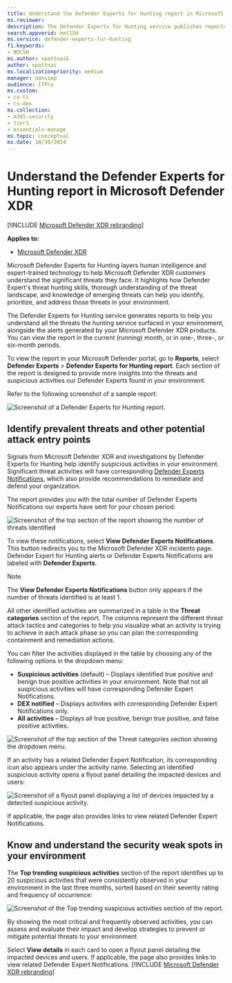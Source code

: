 ```yaml
---
title: Understand the Defender Experts for Hunting report in Microsoft Defender XDR
ms.reviewer: 
description: The Defender Experts for Hunting service publishes reports to help you understand all the threats the hunting service surfaced in your environment
search.appverid: met150
ms.service: defender-experts-for-hunting
f1.keywords:
- NOCSH
ms.author: vpattnaik
author: vpattnai
ms.localizationpriority: medium
manager: dansimp
audience: ITPro
ms.custom: 
- cx-ti
- cx-dex
ms.collection: 
- m365-security 
- tier1
- essentials-manage
ms.topic: conceptual
ms.date: 10/30/2024
---
```


# Understand the Defender Experts for Hunting report in Microsoft Defender XDR

[!INCLUDE [Microsoft Defender XDR rebranding](../includes/microsoft-defender.md)]

**Applies to:**

- [Microsoft Defender XDR](microsoft-365-defender.md)

Microsoft Defender Experts for Hunting layers human intelligence and expert-trained technology to help Microsoft Defender XDR customers understand the significant threats they face. It highlights how Defender Expert's threat hunting skills, thorough understanding of the threat landscape, and knowledge of emerging threats can help you identify, prioritize, and address those threats in your environment.

The Defender Experts for Hunting service generates reports to help you understand all the threats the hunting service surfaced in your environment, alongside the alerts generated by your Microsoft Defender XDR products. You can view the report in the current (running) month, or in one-, three-, or six-month periods.

To view the report in your Microsoft Defender portal, go to **Reports**, select **Defender Experts** > **Defender Experts for Hunting report**. Each section of the report is designed to provide more insights into the threats and suspicious activities our Defender Experts found in your environment. 

Refer to the following screenshot of a sample report:

![Screenshot of a Defender Experts for Hunting report.](/defender/media/defender-experts/defender-experts-hunting-report.png)

## Identify prevalent threats and other potential attack entry points

Signals from Microsoft Defender XDR and investigations by Defender Experts for Hunting help identify suspicious activities in your environment. Significant threat activities will have corresponding [Defender Experts Notifications](onboarding-defender-experts-for-hunting.md#receive-defender-experts-notifications), which also provide recommendations to remediate and defend your organization. 

The report provides you with the total number of Defender Experts Notifications our experts have sent for your chosen period: 

![Screenshot of the top section of the report showing the number of threats identified](/defender/media/defender-experts/report-top-section-dens.png)

To view these notifications, select **View Defender Experts Notifications**. This button redirects you to the Microsoft Defender XDR incidents page. Defender Expert for Hunting alerts or Defender Experts Notifications are labeled with **Defender Experts**.

> [!NOTE]
> The **View Defender Experts Notifications** button only appears if the number of threats identified is at least 1.

All other identified activities are summarized in a table in the **Threat categories** section of the report. The columns represent the different threat attack tactics and categories to help you visualize what an activity is trying to achieve in each attack phase so you can plan the corresponding containment and remediation actions.

You can filter the activities displayed in the table by choosing any of the following options in the dropdown menu:

- **Suspicious activities** (default) – Displays identified true positive and benign true positive activities in your environment. Note that not all suspicious activities will have corresponding Defender Expert Notifications.
- **DEX notified** – Displays activities with corresponding Defender Expert Notifications only.
- **All activities** – Displays all true positive, benign true positive, and false positive activities.  

![Screenshot of the top section of the Threat categories section showing the dropdown menu.](/defender/media/defender-experts/threat-categories-filter.png)

If an activity has a related Defender Expert Notification, its corresponding icon also appears under the activity name.
Selecting an identified suspicious activity opens a flyout panel detailing the impacted devices and users: 

![Screenshot of a flyout panel displaying a list of devices impacted by a detected suspicious activity.](/defender/media/defender-experts/suspicious-activity-detail-panel.png)

If applicable, the page also provides links to view related Defender Expert Notifications.

## Know and understand the security weak spots in your environment

The **Top trending suspicious activities** section of the report identifies up to 20 suspicious activities that were consistently observed in your environment in the last three months, sorted based on their severity rating and frequency of occurrence:

![Screenshot of the Top trending suspicious activities section of the report.](/defender/media/defender-experts/top-trending-suspicious-activities.png)

By showing the most critical and frequently observed activities, you can assess and evaluate their impact and develop strategies to prevent or mitigate potential threats to your environment

Select **View details** in each card to open a flyout panel detailing the impacted devices and users. If applicable, the page also provides links to view related Defender Expert Notifications.
[!INCLUDE [Microsoft Defender XDR rebranding](../includes/defender-m3d-techcommunity.md)]
